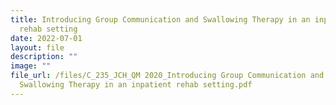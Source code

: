 ```yaml
---
title: Introducing Group Communication and Swallowing Therapy in an inpatient
  rehab setting
date: 2022-07-01
layout: file
description: ""
image: ""
file_url: /files/C_235_JCH_QM 2020_Introducing Group Communication and
  Swallowing Therapy in an inpatient rehab setting.pdf
---
```

